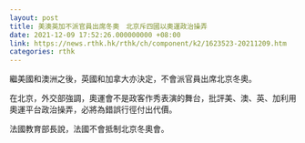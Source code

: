 ```yaml
---
layout: post
title: 美澳英加不派官員出席冬奧　北京斥四國以奧運政治操弄
date: 2021-12-09 17:52:26.000000000 +08:00
link: https://news.rthk.hk/rthk/ch/component/k2/1623523-20211209.htm
categories: rthk
---
```


繼美國和澳洲之後，英國和加拿大亦決定，不會派官員出席北京冬奧。

在北京，外交部強調，奧運會不是政客作秀表演的舞台，批評美、澳、英、加利用奧運平台政治操弄，必將為錯誤行徑付出代價。

法國教育部長說，法國不會抵制北京冬奧會。

